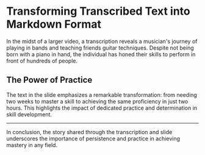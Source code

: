 # Transforming Transcribed Text into Markdown Format

In the midst of a larger video, a transcription reveals a musician's journey of playing in bands and teaching friends guitar techniques. Despite not being born with a piano in hand, the individual has honed their skills to perform in front of hundreds of people.

## The Power of Practice

The text in the slide emphasizes a remarkable transformation: from needing two weeks to master a skill to achieving the same proficiency in just two hours. This highlights the impact of dedicated practice and determination in skill development.

---

In conclusion, the story shared through the transcription and slide underscores the importance of persistence and practice in achieving mastery in any field.